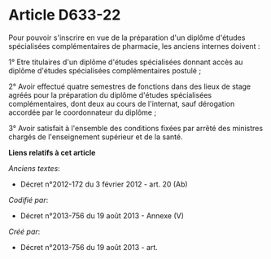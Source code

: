 # Article D633-22

Pour pouvoir s'inscrire en vue de la préparation d'un diplôme d'études spécialisées complémentaires de pharmacie, les anciens
internes doivent :

1° Etre titulaires d'un diplôme d'études spécialisées donnant accès au diplôme d'études spécialisées complémentaires
postulé ;

2° Avoir effectué quatre semestres de fonctions dans des lieux de stage agréés pour la préparation du diplôme d'études
spécialisées complémentaires, dont deux au cours de l'internat, sauf dérogation accordée par le coordonnateur du diplôme ;

3° Avoir satisfait à l'ensemble des conditions fixées par arrêté des ministres chargés de l'enseignement supérieur et de la
santé.

**Liens relatifs à cet article**

_Anciens textes_:

  - Décret n°2012-172 du 3 février 2012 - art. 20 (Ab)

_Codifié par_:

  - Décret n°2013-756 du 19 août 2013 -  Annexe (V)

_Créé par_:

  - Décret n°2013-756 du 19 août 2013 - art.
